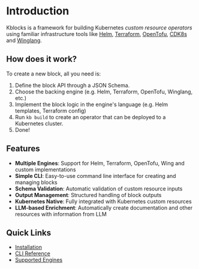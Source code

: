 # Introduction

Kblocks is a framework for building Kubernetes *custom resource operators* using familiar
infrastructure tools like [Helm](https://helm.sh/), [Terraform](https://www.terraform.io/),
[OpenTofu](https://opentofu.org/), [CDK8s](https://cdk8s.io/) and [Winglang](https://winglang.io/).

## How does it work?

To create a new block, all you need is:

1. Define the block API through a JSON Schema.
2. Choose the backing engine (e.g. Helm, Terraform, OpenTofu, Winglang, etc.)
3. Implement the block logic in the engine's language (e.g. Helm templates, Terraform config)
4. Run `kb build` to create an operator that can be deployed to a Kubernetes cluster.
5. Done!

## Features

- **Multiple Engines**: Support for Helm, Terraform, OpenTofu, Wing and custom implementations
- **Simple CLI**: Easy-to-use command line interface for creating and managing blocks
- **Schema Validation**: Automatic validation of custom resource inputs
- **Output Management**: Structured handling of block outputs
- **Kubernetes Native**: Fully integrated with Kubernetes custom resources
- **LLM-based Enrichment**: Automatically create documentation and other resources with information from LLM

## Quick Links

- [Installation](guide/installation.md)
- [CLI Reference](cli/index.md)
- [Supported Engines](engines/index.md) 
